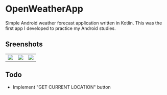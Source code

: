 # OpenWeatherApp
Simple Android weather forecast application written in Kotlin.
This was the first app I developed to practice my Android studies.

## Sreenshots
|  |  |   |
| :---:                              | :---:                             | :---:                              |
| ![](https://drive.google.com/file/d/1GEDOeTj9q_P_O4SZ8wBht0eSkxruRKHf/view?usp=sharing)  | ![](https://drive.google.com/file/d/1Nifm66Bui5GWmnyOevELAgmpkbt6POsT/view?usp=sharing) | ![](https://drive.google.com/file/d/1MQaXDbh1PruRVqlzXQPGhwqKumhcLxPA/view?usp=sharing)  |

## Todo
- Implement "GET CURRENT LOCATION" button
